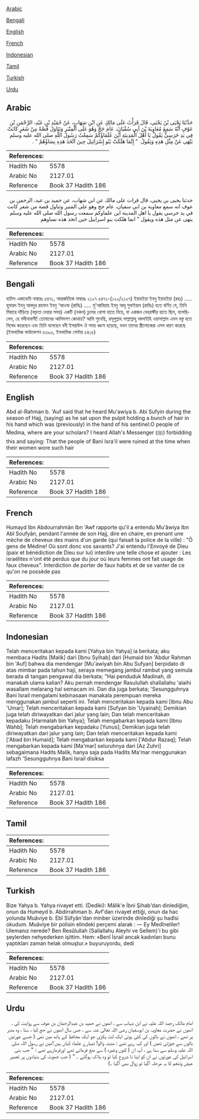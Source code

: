 [Arabic](#arabic)

[Bengali](#bengali)

[English](#english)

[French](#french)

[Indonesian](#indonesian)

[Tamil](#tamil)

[Turkish](#turkish)

[Urdu](#urdu)

## Arabic


<div dir="rtl" lang="ar" style={{fontSize:'larger',backgroundColor:'#f8f9fa',padding:20}}>
حَدَّثَنَا يَحْيَى بْنُ يَحْيَى، قَالَ قَرَأْتُ عَلَى مَالِكٍ عَنِ ابْنِ شِهَابٍ، عَنْ حُمَيْدِ بْنِ عَبْدِ، الرَّحْمَنِ بْنِ عَوْفٍ أَنَّهُ سَمِعَ مُعَاوِيَةَ بْنَ أَبِي سُفْيَانَ، عَامَ حَجَّ وَهُوَ عَلَى الْمِنْبَرِ وَتَنَاوَلَ قُصَّةً مِنْ شَعَرٍ كَانَتْ فِي يَدِ حَرَسِيٍّ يَقُولُ يَا أَهْلَ الْمَدِينَةِ أَيْنَ عُلَمَاؤُكُمْ سَمِعْتُ رَسُولَ اللَّهِ صلى الله عليه وسلم يَنْهَى عَنْ مِثْلِ هَذِهِ وَيَقُولُ ‏ "‏ إِنَّمَا هَلَكَتْ بَنُو إِسْرَائِيلَ حِينَ اتَّخَذَ هَذِهِ نِسَاؤُهُمْ ‏"‏ ‏.‏
</div>
<div style={{backgroundColor:'#f8f9fa',padding:20, marginBottom: 10}}><table> <thead> <tr> <th>References:</th> <th></th> </tr> </thead> <tbody><tr><td>Hadith No</td><td>5578</td></tr><tr><td>Arabic No</td><td>2127.01</td></tr><tr><td>Reference</td><td>Book 37 Hadith 186</td></tr></tbody></table></div>


<div dir="rtl" lang="ar" style={{fontSize:'larger',backgroundColor:'#f8f9fa',padding:20}}>
حدثنا يحيى بن يحيى، قال قرات على مالك عن ابن شهاب، عن حميد بن عبد، الرحمن بن عوف انه سمع معاوية بن ابي سفيان، عام حج وهو على المنبر وتناول قصة من شعر كانت في يد حرسي يقول يا اهل المدينة اين علماوكم سمعت رسول الله صلى الله عليه وسلم ينهى عن مثل هذه ويقول " انما هلكت بنو اسراييل حين اتخذ هذه نساوهم
</div>
<div style={{backgroundColor:'#f8f9fa',padding:20, marginBottom: 10}}><table> <thead> <tr> <th>References:</th> <th></th> </tr> </thead> <tbody><tr><td>Hadith No</td><td>5578</td></tr><tr><td>Arabic No</td><td>2127.01</td></tr><tr><td>Reference</td><td>Book 37 Hadith 186</td></tr></tbody></table></div>

## Bengali


<div dir="ltr" lang="bn" style={{fontSize:'larger',backgroundColor:'#f8f9fa',padding:20}}>
হাদিস একাডেমি নাম্বারঃ ৫৪৭১, আন্তর্জাতিক নাম্বারঃ ২১২৭ ৫৪৭১-(১২২/২১২৭) ইয়াহইয়া ইবনু ইয়াহইয়া (রহঃ) ..... হুমায়দ ইবনু আবদুর রহমান ইবনু ‘আওফ (রাযিঃ) ..... মু'আবিয়াহ ইবনু আবূ সুফইয়ান (রাযিঃ) হতে বর্ণিত যে, তিনি মিম্বারে দাঁড়িয়ে (বক্তৃতা দেয়ার সময়) একটি (নকল) চুলের খোপা হাতে নিয়ে, যা একজন দেহরক্ষীর হাতে ছিল, বলেছিলেন, হে মদীনাবাসী! তোমাদের আলিমগণ কোথায়? আমি শুনেছি, রসূলুল্লাহ সাল্লাল্লাহু আলাইহি ওয়াসাল্লাম এমন বস্তু হতে নিষেধ করেছেন এবং তিনি বলেছেন বনী ইসরাঈল ঐ সময় ধ্বংস হয়েছে, যখন তাদের স্ত্রীলোকেরা এসব ধারণ করেছে (ইসলামিক ফাউন্ডেশন ৫৩৯৩, ইসলামিক সেন্টার ৫৪১৫)
</div>
<div style={{backgroundColor:'#f8f9fa',padding:20, marginBottom: 10}}><table> <thead> <tr> <th>References:</th> <th></th> </tr> </thead> <tbody><tr><td>Hadith No</td><td>5578</td></tr><tr><td>Arabic No</td><td>2127.01</td></tr><tr><td>Reference</td><td>Book 37 Hadith 186</td></tr></tbody></table></div>

## English


<div dir="ltr" lang="en" style={{fontSize:'larger',backgroundColor:'#f8f9fa',padding:20}}>
Abd al-Rahman b. 'Auf said that he heard Mu'awiya b. Abi Sufyin during the season of Hajj, (saying) as he sat upon the pulpit holding a bunch of hair in his hand which was (previously) in the hand of his sentinel:O people of Medina, where are your scholars? I heard Allah's Messenger (ﷺ) forbidding this and saying: That the people of Bani Isra'il were ruined at the time when their women wore such hair
</div>
<div style={{backgroundColor:'#f8f9fa',padding:20, marginBottom: 10}}><table> <thead> <tr> <th>References:</th> <th></th> </tr> </thead> <tbody><tr><td>Hadith No</td><td>5578</td></tr><tr><td>Arabic No</td><td>2127.01</td></tr><tr><td>Reference</td><td>Book 37 Hadith 186</td></tr></tbody></table></div>

## French


<div dir="ltr" lang="fr" style={{fontSize:'larger',backgroundColor:'#f8f9fa',padding:20}}>
Humayd Ibn Abdourrahmân Ibn 'Awf rapporte qu'il a entendu Mu'âwiya Ibn Abî Soufyân, pendant l'année de son Hajj, dire en chaire, en prenant une mèche de cheveux des mains d'un garde (qui faisait la police de la ville) : "Ô gens de Médine! Où sont donc vos savants? J'ai entendu l'Envoyé de Dieu (paix et bénédiction de Dieu sur lui) interdire une telle chose et ajouter : Les israélites n'ont été perdus que du jour où leurs femmes ont fait usage de faux cheveux". Interdiction de porter de faux habits et de se vanter de ce qu'on ne possède pas
</div>
<div style={{backgroundColor:'#f8f9fa',padding:20, marginBottom: 10}}><table> <thead> <tr> <th>References:</th> <th></th> </tr> </thead> <tbody><tr><td>Hadith No</td><td>5578</td></tr><tr><td>Arabic No</td><td>2127.01</td></tr><tr><td>Reference</td><td>Book 37 Hadith 186</td></tr></tbody></table></div>

## Indonesian


<div dir="ltr" lang="id" style={{fontSize:'larger',backgroundColor:'#f8f9fa',padding:20}}>
Telah menceritakan kepada kami [Yahya bin Yahya] ia berkata; aku membaca Hadits [Malik] dari [Ibnu Syihab] dari [Humaid bin 'Abdur Rahman bin 'Auf] bahwa dia mendengar [Mu'awiyah bin Abu Sufyan] berpidato di atas mimbar pada tahun haji, seraya memegang jambul rambut yang semula berada di tangan pengawal dia berkata; "Hai penduduk Madinah, di manakah ulama kalian? Aku pernah mendengar Rasulullah shallallahu 'alaihi wasallam melarang hal semacam ini. Dan dia juga berkata; 'Sesungguhnya Bani Israil mengalami kebinasaan manakala perempuan mereka menggunakan jambul seperti ini. Telah menceritakan kepada kami [Ibnu Abu 'Umar]; Telah menceritakan kepada kami [Sufyan bin 'Uyainah]; Demikian juga telah diriwayatkan dari jalur yang lain; Dan telah menceritakan kepadaku [Harmalah bin Yahya]; Telah mengabarkan kepada kami [Ibnu Wahb]; Telah mengabarkan kepadaku [Yunus]; Demikian juga telah diriwayatkan dari jalur yang lain; Dan telah menceritakan kepada kami ['Abad bin Humaid]; Telah mengabarkan kepada kami ['Abdur Razaq]; Telah mengabarkan kepada kami [Ma'mar] seluruhnya dari [Az Zuhri] sebagaimana Hadits Malik, hanya saja pada Hadits Ma'mar menggunakan lafazh 'Sesungguhnya Bani Israil disiksa
</div>
<div style={{backgroundColor:'#f8f9fa',padding:20, marginBottom: 10}}><table> <thead> <tr> <th>References:</th> <th></th> </tr> </thead> <tbody><tr><td>Hadith No</td><td>5578</td></tr><tr><td>Arabic No</td><td>2127.01</td></tr><tr><td>Reference</td><td>Book 37 Hadith 186</td></tr></tbody></table></div>

## Tamil


<div dir="ltr" lang="ta" style={{fontSize:'larger',backgroundColor:'#f8f9fa',padding:20}}>

</div>
<div style={{backgroundColor:'#f8f9fa',padding:20, marginBottom: 10}}><table> <thead> <tr> <th>References:</th> <th></th> </tr> </thead> <tbody><tr><td>Hadith No</td><td>5578</td></tr><tr><td>Arabic No</td><td>2127.01</td></tr><tr><td>Reference</td><td>Book 37 Hadith 186</td></tr></tbody></table></div>

## Turkish


<div dir="ltr" lang="tr" style={{fontSize:'larger',backgroundColor:'#f8f9fa',padding:20}}>
Bize Yahya b. Yahya rivayet etti. (Dediki): Mâlik'e İbni Şihab'dan dinlediğim, onun da Humeyd b. Abdirrahman b. Avf'dan rivayet ettiği, onun da hac yolunda Muâviye b. Ebî Süfyân'dan minber üzerinde dinlediği şu hadîsi okudum. Muâviye bir polisin elindeki perçemi alarak : — Ey Medîneliler! Ulemanız nerede? Ben Resûlullah (Sallallahu Aleyhi ve Sellem)'i bu gibi şeylerden nehyederken işittim. Hem: «Benî İsrail ancak kadınları bunu yaptıkları zaman helak olmuştur.» buyuruyordu, dedi
</div>
<div style={{backgroundColor:'#f8f9fa',padding:20, marginBottom: 10}}><table> <thead> <tr> <th>References:</th> <th></th> </tr> </thead> <tbody><tr><td>Hadith No</td><td>5578</td></tr><tr><td>Arabic No</td><td>2127.01</td></tr><tr><td>Reference</td><td>Book 37 Hadith 186</td></tr></tbody></table></div>

## Urdu


<div dir="rtl" lang="ur" style={{fontSize:'larger',backgroundColor:'#f8f9fa',padding:20}}>
امام مالک رحمۃ اللہ علیہ نے ابن شہاب سے ، انھوں نے حمید بن عبدالرحمان بن عوف سے روایت کی ، انھوں نے حضرت معاویہ بن ابوسفیان رضی اللہ تعالیٰ عنہ سے ، جس سال انھوں نے حج کیا ، سنا ، وہ منبر پر تھے ، انھوں نے بالوں کی کٹی ہوئی ایک لٹ پکڑی جو ایک محافظ کے ہاتھ میں تھی ( جسے عورتیں بالوں سے جوڑتی تھیں ) اور کہہ رہے تھے : مدینہ والو! تمہارے علماء کہاں ہیں؟میں نے رسول اللہ صلی اللہ علیہ وسلم سے سنا ہے ، آپ ان ( لٹوں وغیرہ ) سے منع فرماتے تھے اورفرمارہے تھے : " جب بنی اسرائیل کی عورتوں نے ان کو اپنا نا شروع کیا تو وہ ہلاک ہوگئے ۔ " ( جب جھوٹ کی بنیادوں پر تعمیر عیش وتنعم کا یہ مرحلہ آگیا تو زوال بھی آگیا ۔)
</div>
<div style={{backgroundColor:'#f8f9fa',padding:20, marginBottom: 10}}><table> <thead> <tr> <th>References:</th> <th></th> </tr> </thead> <tbody><tr><td>Hadith No</td><td>5578</td></tr><tr><td>Arabic No</td><td>2127.01</td></tr><tr><td>Reference</td><td>Book 37 Hadith 186</td></tr></tbody></table></div>